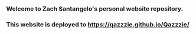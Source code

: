 ### Welcome to Zach Santangelo's personal website repository.

<!--
    This is the repository for my professional website where I highlight my skills in my about section and previous projects. This project is hosted on Github Pages.
-->
### This website is deployed to https://qazzzie.github.io/Qazzzie/

